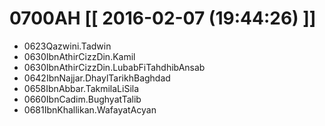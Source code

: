 # 0700AH [[ 2016-02-07 (19:44:26) ]]

* 0623Qazwini.Tadwin
* 0630IbnAthirCizzDin.Kamil
* 0630IbnAthirCizzDin.LubabFiTahdhibAnsab
* 0642IbnNajjar.DhaylTarikhBaghdad
* 0658IbnAbbar.TakmilaLiSila
* 0660IbnCadim.BughyatTalib
* 0681IbnKhallikan.WafayatAcyan

